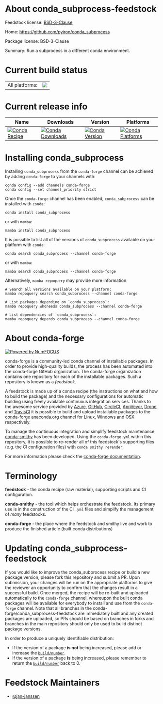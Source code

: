 About conda_subprocess-feedstock
================================

Feedstock license: [BSD-3-Clause](https://github.com/conda-forge/conda_subprocess-feedstock/blob/main/LICENSE.txt)

Home: https://github.com/pyiron/conda_subprocess

Package license: BSD-3-Clause

Summary: Run a subprocess in a different conda environment.

Current build status
====================


<table><tr><td>All platforms:</td>
    <td>
      <a href="https://dev.azure.com/conda-forge/feedstock-builds/_build/latest?definitionId=21332&branchName=main">
        <img src="https://dev.azure.com/conda-forge/feedstock-builds/_apis/build/status/conda_subprocess-feedstock?branchName=main">
      </a>
    </td>
  </tr>
</table>

Current release info
====================

| Name | Downloads | Version | Platforms |
| --- | --- | --- | --- |
| [![Conda Recipe](https://img.shields.io/badge/recipe-conda__subprocess-green.svg)](https://anaconda.org/conda-forge/conda_subprocess) | [![Conda Downloads](https://img.shields.io/conda/dn/conda-forge/conda_subprocess.svg)](https://anaconda.org/conda-forge/conda_subprocess) | [![Conda Version](https://img.shields.io/conda/vn/conda-forge/conda_subprocess.svg)](https://anaconda.org/conda-forge/conda_subprocess) | [![Conda Platforms](https://img.shields.io/conda/pn/conda-forge/conda_subprocess.svg)](https://anaconda.org/conda-forge/conda_subprocess) |

Installing conda_subprocess
===========================

Installing `conda_subprocess` from the `conda-forge` channel can be achieved by adding `conda-forge` to your channels with:

```
conda config --add channels conda-forge
conda config --set channel_priority strict
```

Once the `conda-forge` channel has been enabled, `conda_subprocess` can be installed with `conda`:

```
conda install conda_subprocess
```

or with `mamba`:

```
mamba install conda_subprocess
```

It is possible to list all of the versions of `conda_subprocess` available on your platform with `conda`:

```
conda search conda_subprocess --channel conda-forge
```

or with `mamba`:

```
mamba search conda_subprocess --channel conda-forge
```

Alternatively, `mamba repoquery` may provide more information:

```
# Search all versions available on your platform:
mamba repoquery search conda_subprocess --channel conda-forge

# List packages depending on `conda_subprocess`:
mamba repoquery whoneeds conda_subprocess --channel conda-forge

# List dependencies of `conda_subprocess`:
mamba repoquery depends conda_subprocess --channel conda-forge
```


About conda-forge
=================

[![Powered by
NumFOCUS](https://img.shields.io/badge/powered%20by-NumFOCUS-orange.svg?style=flat&colorA=E1523D&colorB=007D8A)](https://numfocus.org)

conda-forge is a community-led conda channel of installable packages.
In order to provide high-quality builds, the process has been automated into the
conda-forge GitHub organization. The conda-forge organization contains one repository
for each of the installable packages. Such a repository is known as a *feedstock*.

A feedstock is made up of a conda recipe (the instructions on what and how to build
the package) and the necessary configurations for automatic building using freely
available continuous integration services. Thanks to the awesome service provided by
[Azure](https://azure.microsoft.com/en-us/services/devops/), [GitHub](https://github.com/),
[CircleCI](https://circleci.com/), [AppVeyor](https://www.appveyor.com/),
[Drone](https://cloud.drone.io/welcome), and [TravisCI](https://travis-ci.com/)
it is possible to build and upload installable packages to the
[conda-forge](https://anaconda.org/conda-forge) [anaconda.org](https://anaconda.org/)
channel for Linux, Windows and OSX respectively.

To manage the continuous integration and simplify feedstock maintenance
[conda-smithy](https://github.com/conda-forge/conda-smithy) has been developed.
Using the ``conda-forge.yml`` within this repository, it is possible to re-render all of
this feedstock's supporting files (e.g. the CI configuration files) with ``conda smithy rerender``.

For more information please check the [conda-forge documentation](https://conda-forge.org/docs/).

Terminology
===========

**feedstock** - the conda recipe (raw material), supporting scripts and CI configuration.

**conda-smithy** - the tool which helps orchestrate the feedstock.
                   Its primary use is in the construction of the CI ``.yml`` files
                   and simplify the management of *many* feedstocks.

**conda-forge** - the place where the feedstock and smithy live and work to
                  produce the finished article (built conda distributions)


Updating conda_subprocess-feedstock
===================================

If you would like to improve the conda_subprocess recipe or build a new
package version, please fork this repository and submit a PR. Upon submission,
your changes will be run on the appropriate platforms to give the reviewer an
opportunity to confirm that the changes result in a successful build. Once
merged, the recipe will be re-built and uploaded automatically to the
`conda-forge` channel, whereupon the built conda packages will be available for
everybody to install and use from the `conda-forge` channel.
Note that all branches in the conda-forge/conda_subprocess-feedstock are
immediately built and any created packages are uploaded, so PRs should be based
on branches in forks and branches in the main repository should only be used to
build distinct package versions.

In order to produce a uniquely identifiable distribution:
 * If the version of a package **is not** being increased, please add or increase
   the [``build/number``](https://docs.conda.io/projects/conda-build/en/latest/resources/define-metadata.html#build-number-and-string).
 * If the version of a package **is** being increased, please remember to return
   the [``build/number``](https://docs.conda.io/projects/conda-build/en/latest/resources/define-metadata.html#build-number-and-string)
   back to 0.

Feedstock Maintainers
=====================

* [@jan-janssen](https://github.com/jan-janssen/)

